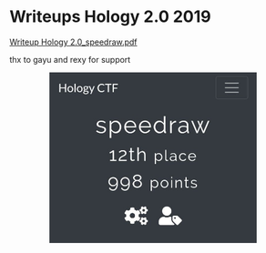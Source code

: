 # Writeups Hology 2.0 2019

[Writeup Hology 2.0_speedraw.pdf](https://github.com/muhammadhendro/CTF-Writeups/blob/master/2019/Hology2.0_2019/Writeup_Hology2019_speedraw.pdf)

thx to gayu and rexy for support
<p align="center"><img src="855210150_195844.jpg" widht="300" height="300"></p>
